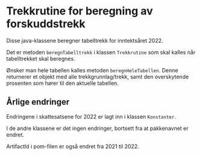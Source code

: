 # Trekkrutine for beregning av forskuddstrekk

Disse java-klassene beregner tabelltrekk for inntektsåret 2022.

Det er metoden `beregnTabelltrekk` i klassen `Trekkrutine` som skal kalles når tabelltrekket skal beregnes.

Ønsker man hele tabellen kalles metoden `beregnHeleTabellen`. Denne returnerer et objekt med alle trekkgrunnlag/trekk, samt den overskytende prosenten som hører til den aktuelle tabellen.


## Årlige endringer
Endringene i skattesatsene for 2022 er lagt inn i klassen `Konstanter`.

I de andre klassene er det ingen endringer, bortsett fra at pakkenavnet er endret.

ArtifactId i pom-filen er også endret fra 2021 til 2022.

